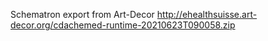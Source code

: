 Schematron export from Art-Decor http://ehealthsuisse.art-decor.org/cdachemed-runtime-20210623T090058.zip
